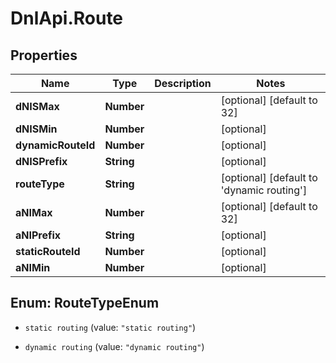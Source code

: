# DnlApi.Route

## Properties
Name | Type | Description | Notes
------------ | ------------- | ------------- | -------------
**dNISMax** | **Number** |  | [optional] [default to 32]
**dNISMin** | **Number** |  | [optional] 
**dynamicRouteId** | **Number** |  | [optional] 
**dNISPrefix** | **String** |  | [optional] 
**routeType** | **String** |  | [optional] [default to &#39;dynamic routing&#39;]
**aNIMax** | **Number** |  | [optional] [default to 32]
**aNIPrefix** | **String** |  | [optional] 
**staticRouteId** | **Number** |  | [optional] 
**aNIMin** | **Number** |  | [optional] 


<a name="RouteTypeEnum"></a>
## Enum: RouteTypeEnum


* `static routing` (value: `"static routing"`)

* `dynamic routing` (value: `"dynamic routing"`)




